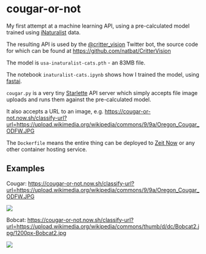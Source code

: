 # cougar-or-not

My first  attempt at a machine learning API, using a pre-calculated model trained using [iNaturalist](https://www.inaturalist.org/) data.

The resulting API is used by the [@critter_vision](https://twitter.com/critter_vision) Twitter bot, the source code for which can be found at https://github.com/natbat/CritterVision

The model is `usa-inaturalist-cats.pth` - an 83MB file.

The notebook `inaturalist-cats.ipynb` shows how I trained the model, using [fastai](https://github.com/fastai/fastai).

`cougar.py` is a very tiny [Starlette](https://www.starlette.io/) API server which simply accepts file image uploads and runs them against the pre-calculated model.

It also accepts a URL to an image, e.g. https://cougar-or-not.now.sh/classify-url?url=https://upload.wikimedia.org/wikipedia/commons/9/9a/Oregon_Cougar_ODFW.JPG

The `Dockerfile` means the entire thing can be deployed to [Zeit Now](https://zeit.co/now) or any other container hosting service.

## Examples

Cougar: https://cougar-or-not.now.sh/classify-url?url=https://upload.wikimedia.org/wikipedia/commons/9/9a/Oregon_Cougar_ODFW.JPG

<img src="https://upload.wikimedia.org/wikipedia/commons/9/9a/Oregon_Cougar_ODFW.JPG">

Bobcat: https://cougar-or-not.now.sh/classify-url?url=https://upload.wikimedia.org/wikipedia/commons/thumb/d/dc/Bobcat2.jpg/1200px-Bobcat2.jpg

<img src="https://upload.wikimedia.org/wikipedia/commons/thumb/d/dc/Bobcat2.jpg/1200px-Bobcat2.jpg">
